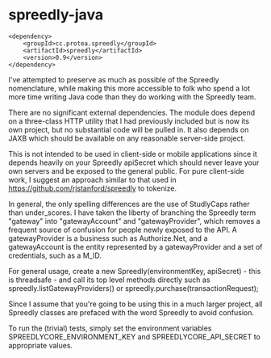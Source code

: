 spreedly-java
=============

```
<dependency>
    <groupId>cc.protea.spreedly</groupId>
    <artifactId>spreedly</artifactId>
    <version>0.9</version>
</dependency>
```

I've attempted to preserve as much as possible of the Spreedly nomenclature, while making this more accessible to folk who spend
a lot more time writing Java code than they do working with the Spreedly team.

There are no significant external dependencies. The module does depend on a three-class HTTP utility that I had previously
included but is now its own project, but no substantial code will be pulled in.  It also depends on JAXB which should be available
on any reasonable server-side project.  

This is not intended to be used in client-side or mobile applications since it depends heavily on your Spreedly apiSecret which should
never leave your own servers and be exposed to the general public.  For pure client-side work, I suggest an approach similar to that
used in https://github.com/rjstanford/spreedly to tokenize.  

In general, the only spelling differences are the use of StudlyCaps rather than under_scores.  I have taken the liberty of
branching the Spreedly term "gateway" into "gatewayAccount" and "gatewayProvider", which removes a frequent source of confusion
for people newly exposed to the API.  A gatewayProvider is a business such as Authorize.Net, and a gatewayAccount is the 
entity represented by a gatewayProvider and a set of credentials, such as a M_ID.

For general usage, create a new Spreedly(environmentKey, apiSecret) - this is threadsafe - and call its top level methods 
directly such as spreedly.listGatewayProviders() or spreedly.purchase(transactionRequest);

Since I assume that you're going to be using this in a much larger project, all Spreedly classes are prefaced with the word 
Spreedly to avoid confusion.

To run the (trivial) tests, simply set the environment variables SPREEDLYCORE_ENVIRONMENT_KEY and SPREEDLYCORE_API_SECRET to appropriate values.